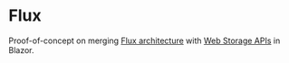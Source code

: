 # Flux
Proof-of-concept on merging [Flux architecture](https://facebook.github.io/flux/docs/in-depth-overview) with [Web Storage APIs](https://developer.mozilla.org/en-US/docs/Web/API/Web_Storage_API) in Blazor.
